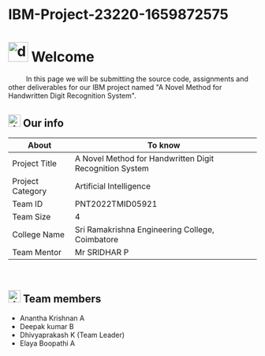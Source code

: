 # IBM-Project-23220-1659872575


# <img src="https://user-images.githubusercontent.com/99788851/194714225-20b1436e-cc0e-4972-8ab1-1d6cc0abf3f3.png" alt="drawing" width="40"/> Welcome

&emsp;
&emsp; In this page we will be submitting the source code, assignments and other deliverables for our IBM project named "A Novel Method for Handwritten Digit Recognition System".
&emsp;
## <img src="https://user-images.githubusercontent.com/99788851/194714826-a05deae0-6d33-449d-a1e8-a126f30e1b4f.png" alt="drawing" width="25"/> Our info
| About | To know |
| --- | --- |
| Project Title |A Novel Method for Handwritten Digit Recognition System |
| Project Category |Artificial Intelligence &emsp; |
| Team ID |PNT2022TMID05921 &emsp; |
| Team Size |4 &emsp; |
| College Name |Sri Ramakrishna Engineering College, Coimbatore &emsp; |
| Team Mentor |Mr SRIDHAR P|

&emsp;
## <img src="https://user-images.githubusercontent.com/99788851/194715091-fd5a8ed2-641a-44e2-bb77-613e36c4ee00.png" alt="drawing" width="25"/> Team members
- Anantha Krishnan A
- Deepak kumar B
- Dhivyaprakash K (Team Leader)
- Elaya Boopathi A

